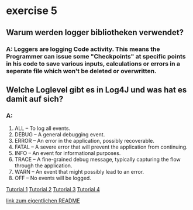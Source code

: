 # exercise 5

## Warum werden logger bibliotheken verwendet?
### A: Loggers are logging Code activity. This means the Programmer can issue some "Checkpoints" at specific points in his code to save various inputs, calculations or errors in a seperate file which won't be deleted or overwritten.

## Welche Loglevel gibt es in Log4J und was hat es damit auf sich?
### A:
1. ALL – To log all events.
2. DEBUG – A general debugging event.
3. ERROR – An error in the application, possibly recoverable. 
4. FATAL – A severe error that will prevent the application from continuing. 
5. INFO – An event for informational purposes. 
6. TRACE – A fine-grained debug message, typically capturing the flow through the application. 
7. WARN – An event that might possibly lead to an error. 
8. OFF – No events will be logged.


[Tutorial 1](http://makeseleniumeasy.com/2021/03/11/log4j2-tutorial-1-introduction-to-apache-log4j2/)
[Tutorial 2](http://makeseleniumeasy.com/2021/03/17/log4j2-tutorial-2-creating-log4j2-maven-project-with-default-configuration-file/)
[Tutorial 3](http://makeseleniumeasy.com/2021/03/24/log4j2-tutorial-3-setup-console-appender-using-xml-configuration-file/)
[Tutorial 4](http://makeseleniumeasy.com/2021/04/09/log4j2-tutorial-4-print-logs-in-external-file-using-xml-configuration-file-of-log4j2/)

[link zum eigentlichen README](README.md)
